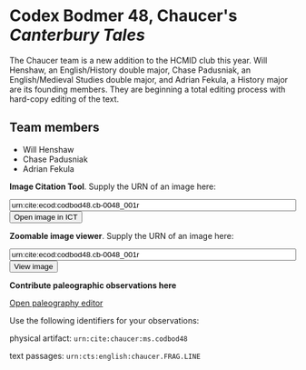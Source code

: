 
# Codex Bodmer 48, Chaucer's *Canterbury Tales* #

The Chaucer team is a new addition to the HCMID club this year. Will Henshaw, an English/History double major, Chase Padusniak, an English/Medieval Studies double major, and Adrian Fekula, a History major are its founding members. They are beginning a total editing process with hard-copy editing of the text.

## Team members ##
- Will Henshaw
- Chase Padusniak
- Adrian Fekula




**Image Citation Tool**.  Supply the URN of an image here:

<form action="http://folio.furman.edu/projects/cite-roi/index.html">
<input type="hidden" name="w" value="800"/>
<input type="text" name="urn" value="urn:cite:ecod:codbod48.cb-0048_001r"  size="60" />
<input type="submit" value="Open image in ICT"/>
</form>

**Zoomable image viewer**.  Supply the URN of an image here:
<form action="http://amphoreus.hpcc.uh.edu/tomcat/chsimg/Img">
<input type="hidden" name="request" value="GetIIPMooViewer"/>
<input type="hidden" name="xslt" value="zoomomatic.xsl"/>
<input type="text" name="urn" value="urn:cite:ecod:codbod48.cb-0048_001r"  size="60" />
<input type="submit" value="View image"/>
</form>


**Contribute paleographic observations here**

[Open paleography editor](http://shot.holycross.edu/op/editor.html)

Use the following identifiers for your observations:

physical artifact:  `urn:cite:chaucer:ms.codbod48`

text passages: `urn:cts:english:chaucer.FRAG.LINE`


